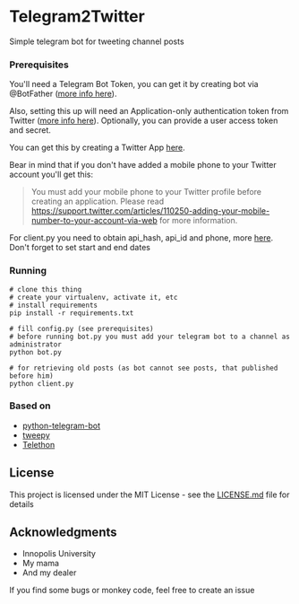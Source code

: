 # Telegram2Twitter

Simple telegram bot for tweeting channel posts


### Prerequisites
You'll need a Telegram Bot Token, you can get it by creating bot via @BotFather ([more info here](https://core.telegram.org/bots)).

Also, setting this up will need an Application-only authentication token from Twitter ([more info here](https://dev.twitter.com/oauth/application-only)). Optionally, you can provide a user access token and secret.

You can get this by creating a Twitter App [here](https://apps.twitter.com/).

Bear in mind that if you don't have added a mobile phone to your Twitter account you'll get this:

>You must add your mobile phone to your Twitter profile before creating an application. Please read https://support.twitter.com/articles/110250-adding-your-mobile-number-to-your-account-via-web for more information.

For client.py you need to obtain api_hash, api_id and phone, more [here](https://my.telegram.org/auth). Don't forget to set start and end dates




### Running

```
# clone this thing
# create your virtualenv, activate it, etc
# install requirements
pip install -r requirements.txt

# fill config.py (see prerequisites)
# before running bot.py you must add your telegram bot to a channel as administrator
python bot.py

# for retrieving old posts (as bot cannot see posts, that published before him)
python client.py
```


### Based on

- [python-telegram-bot](https://github.com/leandrotoledo/python-telegram-bot)
- [tweepy](https://github.com/tweepy/tweepy)
- [Telethon](https://github.com/LonamiWebs/Telethon)


## License

This project is licensed under the MIT License - see the [LICENSE.md](LICENSE.md) file for details

## Acknowledgments

* Innopolis University
* My mama
* And my dealer

If you find some bugs or monkey code, feel free to create an issue